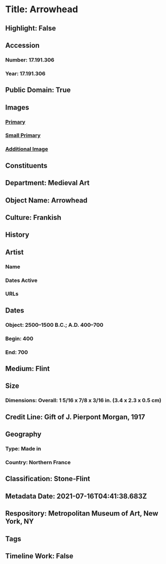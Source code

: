 # Title: Arrowhead
## Highlight: False
## Accession
### Number: 17.191.306
### Year: 17.191.306
## Public Domain: True
## Images
### [Primary](https://images.metmuseum.org/CRDImages/md/original/sf17-191-306s1.jpg)
### [Small Primary](https://images.metmuseum.org/CRDImages/md/web-large/sf17-191-306s1.jpg)
### [Additional Image](https://images.metmuseum.org/CRDImages/md/original/sf17-191-306s2.jpg)
## Constituents
## Department: Medieval Art
## Object Name: Arrowhead
## Culture: Frankish
## History
## Artist
### Name
### Dates Active
### URLs
## Dates
### Object: 2500–1500 B.C.; A.D. 400–700
### Begin: 400
### End: 700
## Medium: Flint
## Size
### Dimensions: Overall: 1 5/16 x 7/8 x 3/16 in. (3.4 x 2.3 x 0.5 cm)
## Credit Line: Gift of J. Pierpont Morgan, 1917
## Geography
### Type: Made in
### Country: Northern France
## Classification: Stone-Flint
## Metadata Date: 2021-07-16T04:41:38.683Z
## Respository: Metropolitan Museum of Art, New York, NY
## Tags
## Timeline Work: False